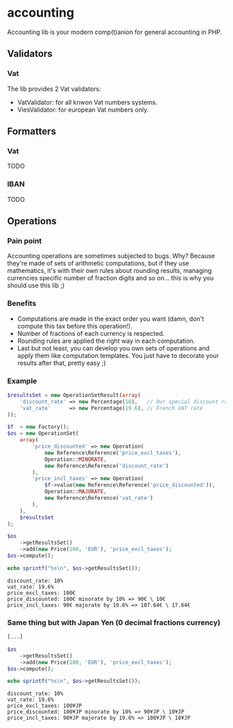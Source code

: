 # accounting

Accounting lib is your modern comp(t)anion for general accounting in PHP.

## Validators

### Vat

The lib provides 2 Vat validators:
- VatValidator: for all knwon Vat numbers systems.
- ViesValidator: for european Vat numbers only.


## Formatters

### Vat

TODO

### IBAN

TODO

## Operations

### Pain point

Accounting operations are sometimes subjected to bugs.
Why? Because they're made of sets of arithmetic computations, but if they use mathematics,
it's with their own rules about rounding results, managing currencies specific number of fraction digits and so on... this is why you should use this lib ;)

### Benefits

- Computations are made in the exact order you want (damn, don't compute this tax before this operation!).
- Number of fractions of each currency is respected.
- Rounding rules are applied the right way in each computation.
- Last but not least, you can develop you own sets of operations and apply them like computation templates. You just have to decorate your results after that, pretty easy ;)

### Example

```php
$resultsSet = new OperationSetResult(array(
    'discount_rate' => new Percentage(10),   // Our special discount rate for that lucky guy
    'vat_rate'      => new Percentage(19.6), // French VAT rate
));

$f  = new Factory();
$os = new OperationSet(
    array(
        'price_discounted' => new Operation(
            new Reference\Reference('price_excl_taxes'),
            Operation::MINORATE,
            new Reference\Reference('discount_rate')
        ),
        'price_incl_taxes' => new Operation(
            $f->value(new Reference\Reference('price_discounted')),
            Operation::MAJORATE,
            new Reference\Reference('vat_rate')
        ),
    ),
    $resultsSet
);

$os
    ->getResultsSet()
    ->add(new Price(100, 'EUR'), 'price_excl_taxes');
$os->compute();

echo sprintf("%s\n", $os->getResultsSet());
```

```
discount_rate: 10%
vat_rate: 19.6%
price_excl_taxes: 100€
price_discounted: 100€ minorate by 10% => 90€ \ 10€
price_incl_taxes: 90€ majorate by 19.6% => 107.64€ \ 17.64€
```

### Same thing but with Japan Yen (0 decimal fractions currency)

```php
[...]

$os
    ->getResultsSet()
    ->add(new Price(100, 'EUR'), 'price_excl_taxes');
$os->compute();

echo sprintf("%s\n", $os->getResultsSet());
```

```
discount_rate: 10%
vat_rate: 19.6%
price_excl_taxes: 100¥JP
price_discounted: 100¥JP minorate by 10% => 90¥JP \ 10¥JP
price_incl_taxes: 90¥JP majorate by 19.6% => 108¥JP \ 18¥JP
```
